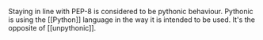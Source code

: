 Staying in line with PEP-8 is considered to be pythonic behaviour.
Pythonic is using the [[Python]] language in the way it is intended to be used.
It's the opposite of [[unpythonic]].